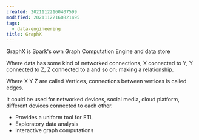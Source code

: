 ```yaml
---
created: 20211122160407599
modified: 20211122160821495
tags:
  - data-engineering
title: GraphX
---
```


GraphX is Spark's own Graph Computation Engine and data store

Where data has some kind of networked connections, X connected to Y, Y connected to Z, Z connected to a and so on; making a relationship.

Where X Y Z are called Vertices, connections between vertices is called edges.

It could be used for networked devices, social media, cloud platform, different devices connected to each other.

- Provides a uniform tool for ETL
- Exploratory data analysis
- Interactive graph computations
